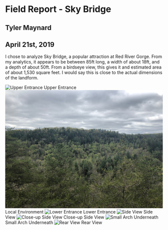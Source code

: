 # Field Report - Sky Bridge
## Tyler Maynard
## April 21st, 2019

I chose to analyze Sky Bridge, a popular attraction at Red River Gorge. From my analytics,
it appears to be between 85ft long, a width of about 18ft, and a depth of about 50ft. From a birdseye view, this gives it and estimated area of about 1,530 square feet. I would say this is close to the actual dimensions of the landform.

![Upper Entrance](upper_entrance.JPG)
Upper Entrance
![Local Environment](env.JPG)
Local Environment
![Lower Entrance](lower_entrance.JPG)
Lower Entrance
![Side View](side_view.JPG)
Side View
![Close-up Side View](close_view.JPG)
Close-up Side View
![Small Arch Underneath](little_arch.JPG)
Small Arch Underneath
![Rear View](rear_view.JPG)
Rear View




<!-- title="upper_entrance"  -->
<!-- <img src="https://live.staticflickr.com/65535/33837057308_9ee1ecd4b0_k.jpg" width="2048" height="1536" alt="upper_entrance"></a><script async src="//embedr.flickr.com/assets/client-code.js" charset="utf-8"></script> -->